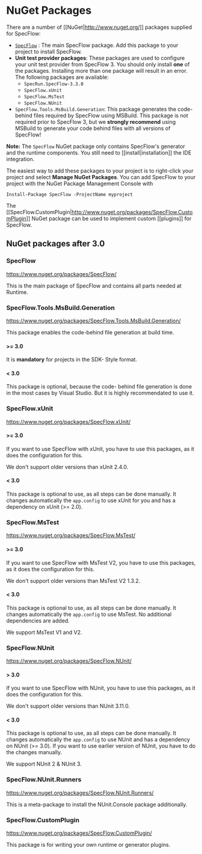 # NuGet Packages

There are a number of [[NuGet|http://www.nuget.org/]] packages supplied for SpecFlow:

* [`SpecFlow`](http://www.nuget.org/packages/SpecFlow) : The main SpecFlow package. Add this package to your project to install SpecFlow.
* **Unit test provider packages**: These packages are used to configure your unit test provider from SpecFlow 3. You should only install **one** of the packages. Installing more than one package will result in an error.  
  The following packages are available:  
  * `SpecRun.SpecFlow-3.3.0`
  * `SpecFlow.xUnit`
  * `SpecFlow.MsTest`
  * `SpecFlow.NUnit`
* `SpecFlow.Tools.MsBuild.Generation`: This package generates the code-behind files required by SpecFlow using MSBuild. This package is not required prior to SpecFlow 3, but we **strongly recommend** using MSBuild to generate your code behind files with all versions of SpecFlow!


**Note:** The `SpecFlow` NuGet package only contains SpecFlow's generator and the runtime components. You still need to [[install|installation]] the IDE integration.

The easiest way to add these packages to your project is to right-click your project and select **Manage NuGet Packages**. You can add SpecFlow to your project with the NuGet Package Management Console with
```
Install-Package SpecFlow -ProjectName myproject
```

The [[SpecFlow.CustomPlugin|http://www.nuget.org/packages/SpecFlow.CustomPlugin]] NuGet package can be used to implement custom [[plugins]] for SpecFlow.


## NuGet packages after 3.0

### SpecFlow

<https://www.nuget.org/packages/SpecFlow/>

This is the main package of SpecFlow and contains all parts needed at Runtime.

### SpecFlow.Tools.MsBuild.Generation

<https://www.nuget.org/packages/SpecFlow.Tools.MsBuild.Generation/>

This package enables the code-behind file generation at build time.  

#### >= 3.0

It is **mandatory** for projects in the SDK- Style format.

#### < 3.0

This package is optional, because the code- behind file generation is done in the most cases by Visual Studio. But it is highly recommendated to use it.

### SpecFlow.xUnit

<https://www.nuget.org/packages/SpecFlow.xUnit/>

#### >= 3.0

If you want to use SpecFlow with xUnit, you have to use this packages, as it does the configuration for this.  

We don't support older versions than xUnit 2.4.0.

#### < 3.0

This package is optional to use, as all steps can be done manually.
It changes automatically the `app.config` to use xUnit for you and has a dependency on xUnit (>= 2.0).

### SpecFlow.MsTest

<https://www.nuget.org/packages/SpecFlow.MsTest/>

#### >= 3.0

If you want to use SpecFlow with MsTest V2, you have to use this packages, as it does the configuration for this.  

We don't support older versions than MsTest V2 1.3.2.

#### < 3.0

This package is optional to use, as all steps can be done manually.
It changes automatically the `app.config` to use MsTest. No additional dependencies are added.

We support MsTest V1 and V2.

### SpecFlow.NUnit

<https://www.nuget.org/packages/SpecFlow.NUnit/>

#### > 3.0

If you want to use SpecFlow with NUnit, you have to use this packages, as it does the configuration for this.  

We don't support older versions than NUnit 3.11.0.

#### < 3.0

This package is optional to use, as all steps can be done manually.
It changes automatically the `app.config` to use NUnit and has a dependency on NUnit (>= 3.0).
If you want to use earlier version of NUnit, you have to do the changes manually.

We support NUnit 2 & NUnit 3.

### SpecFlow.NUnit.Runners

<https://www.nuget.org/packages/SpecFlow.NUnit.Runners/>

This is a meta-package to install the NUnit.Console package additionally.

### SpecFlow.CustomPlugin

<https://www.nuget.org/packages/SpecFlow.CustomPlugin/>

This package is for writing your own runtime or generator plugins.

